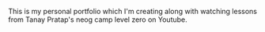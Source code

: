 This is my personal portfolio which I'm creating along with watching lessons from Tanay Pratap's neog camp level zero on Youtube. 
